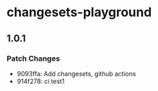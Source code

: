 # changesets-playground

## 1.0.1

### Patch Changes

- 9093ffa: Add changesets, github actions
- 914f278: ci test1
